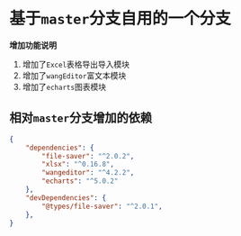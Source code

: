 # 基于`master`分支自用的一个分支

**增加功能说明**

1. 增加了`Excel`表格导出导入模块
2. 增加了`wangEditor`富文本模块
2. 增加了`echarts`图表模块

## 相对`master`分支增加的依赖

```json
{
	"dependencies": {
        "file-saver": "^2.0.2",
        "xlsx": "^0.16.8",
        "wangeditor": "^4.2.2",
        "echarts": "^5.0.2"
    },
	"devDependencies": {
        "@types/file-saver": "^2.0.1",
    },
}
```


